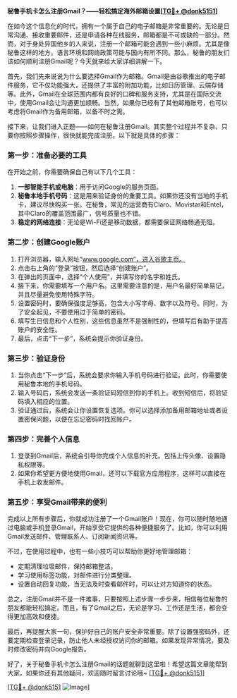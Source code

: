 **秘鲁手机卡怎么注册Gmail？——轻松搞定海外邮箱设置[[TG💪+ @donk5151](https://t.me/s/donk5151)]**

在如今这个信息化的时代，拥有一个属于自己的电子邮箱是非常重要的。无论是日常沟通、接收重要邮件，还是申请各种在线服务，邮箱都是不可或缺的一部分。然而，对于身处异国他乡的人来说，注册一个邮箱可能会遇到一些小麻烦。尤其是像秘鲁这样的地方，语言环境和网络政策可能与国内有所不同。那么，秘鲁的朋友们该如何顺利注册Gmail呢？今天就来给大家详细讲解一下。

首先，我们先来说说为什么要选择Gmail作为邮箱。Gmail是由谷歌推出的电子邮件服务，它不仅功能强大，还提供了丰富的附加功能，比如日历管理、云端存储等。此外，Gmail在全球范围内都有良好的口碑和服务支持，尤其是在国际交流中，使用Gmail会让沟通更加顺畅。当然，如果你已经有了其他邮箱账号，也可以考虑将Gmail作为备用邮箱，以备不时之需。

接下来，让我们进入正题——如何在秘鲁注册Gmail。其实整个过程并不复杂，只要你按照步骤操作，很快就能完成注册。以下就是具体的步骤：

### 第一步：准备必要的工具

在开始之前，你需要确保自己有以下几个工具：
1. **一部智能手机或电脑**：用于访问Google的服务页面。
2. **秘鲁本地手机号码**：这是用来验证身份的重要工具。如果你还没有当地的手机卡，建议尽快购买一张。在秘鲁，常见的运营商有Claro、Movistar和Entel，其中Claro的覆盖范围最广，信号质量也不错。
3. **稳定的网络连接**：无论是Wi-Fi还是移动数据，都需要保证网络畅通无阻。

### 第二步：创建Google账户

1. 打开浏览器，输入网址“www.google.com”，进入谷歌主页。
2. 点击右上角的“登录”按钮，然后选择“创建账户”。
3. 在弹出的页面中，选择“个人使用”，并填写你的名字和姓氏。
4. 接下来，你需要填写一个用户名。这里需要注意的是，用户名最好简单易记，并且尽量避免使用特殊字符。
5. 设置密码时，要确保强度足够高，包含大小写字母、数字以及符号。同时，为了安全起见，不要使用过于简单的密码。
6. 填写生日信息和个人性别，这些信息虽然不是强制性的，但填写后有助于提高账户的安全性。
7. 最后，点击“下一步”，系统会提示你验证身份。

### 第三步：验证身份

1. 当你点击“下一步”后，系统会要求你输入手机号码进行验证。此时，你需要使用秘鲁本地的手机号码。
2. 输入号码后，系统会发送一条验证码短信到你的手机上。收到短信后，将验证码填入相应的位置。
3. 验证通过后，系统会让你设置恢复选项。你可以选择添加备用邮箱地址或者设置密保问题，以便在忘记密码时找回账户。

### 第四步：完善个人信息

1. 登录到Gmail后，系统会引导你完成个人信息的补充。包括上传头像、设置隐私权限等。
2. 如果你希望更方便地使用Gmail，还可以下载官方应用程序，这样可以直接在手机上收发邮件。

### 第五步：享受Gmail带来的便利

完成以上所有步骤后，你就成功注册了一个Gmail账户！现在，你可以随时随地通过电脑或手机登录Gmail，开始享受它提供的各种便捷服务了。比如，你可以利用Gmail发送邮件、管理联系人、订阅新闻资讯等。

不过，在使用过程中，也有一些小技巧可以帮助你更好地管理邮箱：
- 定期清理垃圾邮件，保持邮箱整洁。
- 学习使用标签功能，对邮件进行分类整理。
- 设置自动回复功能，当无法及时查看邮件时，可以让对方知道你的状态。

总之，注册Gmail并不是一件难事，只要按照上述步骤一步步来，相信每位秘鲁的朋友都能轻松搞定。而且，有了Gmail之后，无论是学习、工作还是生活，都会变得更加高效和便捷。

最后，再提醒大家一句，保护好自己的账户安全非常重要。除了设置强密码外，还要定期检查登录记录，防止他人未经授权访问你的邮箱。如果发现异常情况，要及时修改密码并向Google报告。

好了，关于秘鲁手机卡怎么注册Gmail的话题就聊到这里啦！希望这篇文章能帮到大家。如果你还有其他疑问，欢迎随时留言讨论哦~ [[TG💪+ @donk5151](https://t.me/s/donk5151)] 

[[TG💪+ @donk5151](https://t.me/s/donk5151) ![Image](https://i.postimg.cc/rwNCRYN7/Snipaste-2025-04-30-17-27-05.png)]